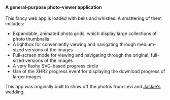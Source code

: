 #### A general-purpose photo-viewer application

This fancy web app is loaded with bells and whistles. A smattering of them includes:

- Expandable, animated photo grids, which display large collections of photo thumbnails
- A lightbox for conveniently viewing and navigating through medium-sized versions of the images
- Full-screen mode for viewing and navigating through the original, full-sized versions of the images
- A very flashy SVG-based progress circle
- Use of the XHR2 progress event for displaying the download progress of larger images

This app was originally built to show off the photos from Levi and [Jackie's][jackie-url] wedding.


[main-url]: http://levi.sl/wedding/photos
[jackie-url]: http://jackieandlevi.com/jackie